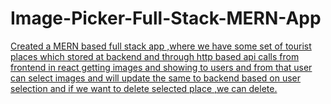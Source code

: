 # Image-Picker-Full-Stack-MERN-App
[Created a MERN based full stack app ,where we have some set of tourist places which stored at backend and through http based api calls from frontend in react getting images and showing to users and from that user can select images and will update the same to backend  based on user selection and if we want to delete selected place ,we can delete.
](https://github.com/hemant110800/Image-Picker-Full-Stack-MERN-App.git)
